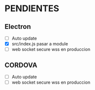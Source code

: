 # PENDIENTES

## Electron

- [ ] Auto update
- [x] src/index.js pasar a module
- [ ] web socket secure wss en produccion

## CORDOVA

- [ ] Auto update
- [ ] web socket secure wss en produccion
